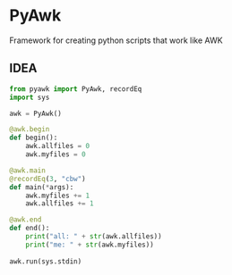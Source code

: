 PyAwk
=====

Framework for creating python scripts that work like AWK

## IDEA ##

```python
from pyawk import PyAwk, recordEq
import sys

awk = PyAwk()

@awk.begin
def begin():
    awk.allfiles = 0
    awk.myfiles = 0

@awk.main
@recordEq(3, "cbw")
def main(*args):
    awk.myfiles += 1
    awk.allfiles += 1

@awk.end
def end():
    print("all: " + str(awk.allfiles))
    print("me: " + str(awk.myfiles))
    
awk.run(sys.stdin)
```
